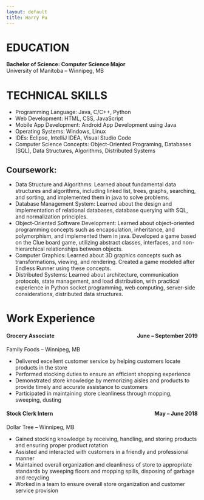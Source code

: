 ```yaml
---
layout: default
title: Harry Pu
---
```


# EDUCATION

**Bachelor of Science: Computer Science Major** <br />
University of Manitoba – Winnipeg, MB

# TECHNICAL SKILLS

- Programming Language: Java, C/C++, Python
- Web Development: HTML, CSS, JavaScript
- Mobile App Development: Android App Development using Java
- Operating Systems: Windows, Linux
- IDEs: Eclipse, IntelliJ IDEA, Visual Studio Code
- Computer Science Concepts: Object-Oriented Programing, Databases (SQL), Data Structures, Algorithms, Distributed Systems

## Coursework:

- Data Structure and Algorithms: Learned about fundamental data structures and algorithms, including linked list, trees, graphs, searching, and sorting, and implemented them in java to solve problems.
- Database Management System: Learned about the design and implementation of relational databases, database querying with SQL, and normalization principles.
- Object-Oriented Software Development: Learned about object-oriented programming concepts such as encapsulation, inheritance, and polymorphism, and implemented them in java. Developed a game based on the Clue board game, utilizing abstract classes, interfaces, and non-hierarchical relationships between objects.
- Computer Graphics: Learned about 3D graphics concepts such as transformations, viewing, and rendering. Created a game modeled after Endless Runner using these concepts.
- Distributed Systems: Learned about architecture, communication protocols, state management, and load distribution, with practical experience in Python socket programming, web computing, server-side considerations, distributed data structures.

# Work Experience

#### **Grocery Associate** <div style="float: right;">**June – September 2019**</div>

Family Foods – Winnipeg, MB

- Delivered excellent customer service by helping customers locate products in the store
- Performed stocking duties to ensure an efficient shopping experience
- Demonstrated store knowledge by memorizing aisles and products to provide timely and accurate assistance to customers
- Participated in maintaining store cleanliness through mopping, sweeping, dusting

#### **Stock Clerk Intern** <div style="float: right;">**May – June 2018**</div>

Dollar Tree – Winnipeg, MB

- Gained stocking knowledge by receiving, handling, and storing products and ensuring proper product rotation
- Assisted and interacted with customers in a friendly and professional manner
- Maintained overall organization and cleanliness of store to appropriate standards by sweeping floors and mopping spills, disposing of garbage and recycling
- Worked in a team to ensure overall store organization and customer service provision
